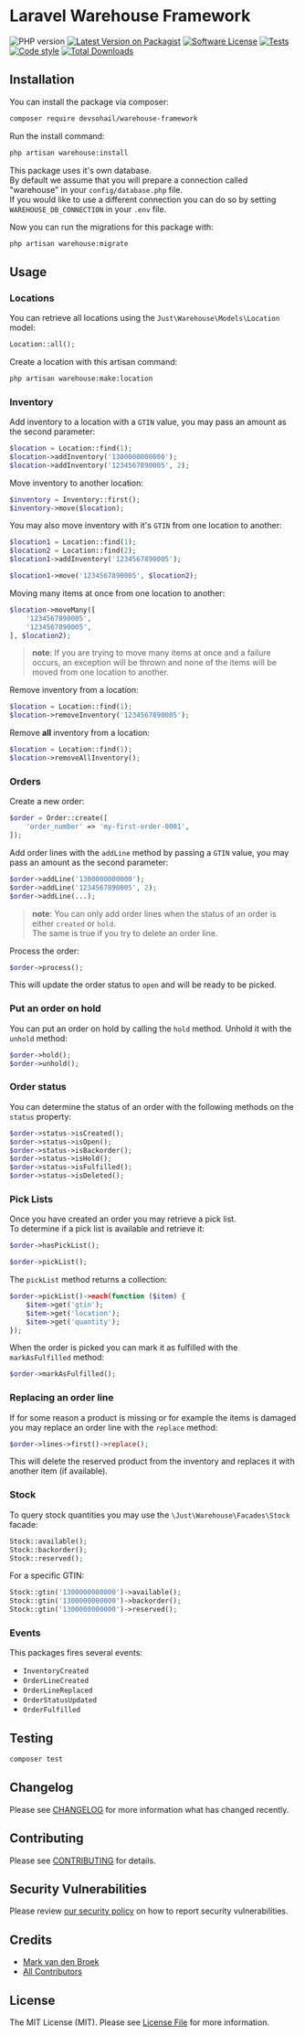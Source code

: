 # Laravel Warehouse Framework

![PHP version][ico-php-version]
[![Latest Version on Packagist][ico-version]][link-packagist]
[![Software License][ico-license]](LICENSE.md)
[![Tests][ico-tests]][link-tests]
[![Code style][ico-code-style]][link-code-style]
[![Total Downloads][ico-downloads]][link-downloads]

## Installation

You can install the package via composer:

```bash
composer require devsohail/warehouse-framework
```

Run the install command:

```bash
php artisan warehouse:install
```

This package uses it's own database.  
By default we assume that you will prepare a connection called "warehouse" in your `config/database.php` file.  
If you would like to use a different connection you can do so by setting `WAREHOUSE_DB_CONNECTION` in your `.env` file.

Now you can run the migrations for this package with:

```bash
php artisan warehouse:migrate
```

## Usage

### Locations

You can retrieve all locations using the `Just\Warehouse\Models\Location` model:

``` php
Location::all();
```

Create a location with this artisan command:

```bash
php artisan warehouse:make:location
```

### Inventory

Add inventory to a location with a `GTIN` value, you may pass an amount as the second parameter:

``` php
$location = Location::find(1);
$location->addInventory('1300000000000');
$location->addInventory('1234567890005', 2);
```

Move inventory to another location:

```php
$inventory = Inventory::first();
$inventory->move($location);
```

You may also move inventory with it's `GTIN` from one location to another:

``` php
$location1 = Location::find(1);
$location2 = Location::find(2);
$location1->addInventory('1234567890005');

$location1->move('1234567890005', $location2);
```

Moving many items at once from one location to another:

```php
$location->moveMany([
    '1234567890005',
    '1234567890005',
], $location2);
```

> **note**: If you are trying to move many items at once and a failure occurs, an exception will be thrown and none of the items will be moved from one location to another.

Remove inventory from a location:

``` php
$location = Location::find(1);
$location->removeInventory('1234567890005');
```

Remove **all** inventory from a location:

``` php
$location = Location::find(1);
$location->removeAllInventory();
```

### Orders

Create a new order:

```php
$order = Order::create([
    'order_number' => 'my-first-order-0001',
]);
```

Add order lines with the `addLine` method by passing a `GTIN` value, you may pass an amount as the second parameter:

```php
$order->addLine('1300000000000');
$order->addLine('1234567890005', 2);
$order->addLine(...);
```

> **note**: You can only add order lines when the status of an order is either `created` or `hold`.  
> The same is true if you try to delete an order line.

Process the order:

```php
$order->process();
```

This will update the order status to `open` and will be ready to be picked.

### Put an order on hold

You can put an order on hold by calling the `hold` method.
Unhold it with the `unhold` method:

```php
$order->hold();
$order->unhold();
```

### Order status

You can determine the status of an order with the following methods on the `status` property:

```php
$order->status->isCreated();
$order->status->isOpen();
$order->status->isBackorder();
$order->status->isHold();
$order->status->isFulfilled();
$order->status->isDeleted();
```


### Pick Lists

Once you have created an order you may retrieve a pick list.  
To determine if a pick list is available and retrieve it:

```php
$order->hasPickList();

$order->pickList();
```

The `pickList` method returns a collection:

```php
$order->pickList()->each(function ($item) {
    $item->get('gtin');
    $item->get('location');
    $item->get('quantity');
});
```

When the order is picked you can mark it as fulfilled with the `markAsFulfilled` method:

```php
$order->markAsFulfilled();
````

### Replacing an order line

If for some reason a product is missing or for example the items is damaged you may replace an order line with the `replace` method:

```php
$order->lines->first()->replace();
```

This will delete the reserved product from the inventory and replaces it with another item (if available).

### Stock

To query stock quantities you may use the `\Just\Warehouse\Facades\Stock` facade:

```php
Stock::available();
Stock::backorder();
Stock::reserved();
```

For a specific GTIN:

```php
Stock::gtin('1300000000000')->available();
Stock::gtin('1300000000000')->backorder();
Stock::gtin('1300000000000')->reserved();
```

### Events

This packages fires several events:

- `InventoryCreated`
- `OrderLineCreated`
- `OrderLineReplaced`
- `OrderStatusUpdated`
- `OrderFulfilled`

## Testing

``` bash
composer test
```

## Changelog

Please see [CHANGELOG](CHANGELOG.md) for more information what has changed recently.

## Contributing

Please see [CONTRIBUTING](.github/CONTRIBUTING.md) for details.

## Security Vulnerabilities

Please review [our security policy](../../security/policy) on how to report security vulnerabilities.

## Credits

- [Mark van den Broek][link-author]
- [All Contributors][link-contributors]

## License

The MIT License (MIT). Please see [License File](LICENSE.md) for more information.

[ico-php-version]: https://img.shields.io/packagist/php-v/mvdnbrk/warehouse-framework?style=flat-square
[ico-version]: https://img.shields.io/packagist/v/mvdnbrk/warehouse-framework.svg?style=flat-square
[ico-license]: https://img.shields.io/badge/license-MIT-brightgreen.svg?style=flat-square
[ico-tests]: https://img.shields.io/github/workflow/status/mvdnbrk/warehouse-framework/tests/main?label=tests&style=flat-square
[ico-code-style]: https://styleci.io/repos/183472123/shield?branch=main
[ico-downloads]: https://img.shields.io/packagist/dt/mvdnbrk/warehouse-framework.svg?style=flat-square

[link-packagist]: https://packagist.org/packages/mvdnbrk/warehouse-framework
[link-tests]: https://github.com/mvdnbrk/warehouse-framework/actions?query=workflow%3Atests
[link-code-style]: https://styleci.io/repos/183472123
[link-downloads]: https://packagist.org/packages/mvdnbrk/warehouse-framework
[link-author]: https://github.com/mvdnbrk
[link-contributors]: ../../contributors
